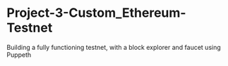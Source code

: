 # Project-3-Custom_Ethereum-Testnet
Building a fully functioning testnet, with a block explorer and faucet using Puppeth

